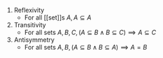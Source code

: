 1. Reflexivity
	- For all [[set]]s $A, A \subseteq A$
2. Transitivity
	- For all sets $A, B, C, (A \subseteq B \land B \subseteq C) \implies A \subseteq C$
3. Antisymmetry
	- For all sets $A, B, (A \subseteq B \land B \subseteq A) \implies A = B$